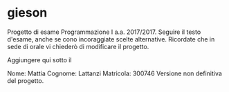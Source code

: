 # gieson
Progetto di esame Programmazione I a.a. 2017/2017.
Seguire il testo d'esame, anche se cono incoraggiate scelte alternative.
Ricordate che in sede di orale vi chiederò di modificare il progetto.


Aggiungere qui sotto il 

Nome:  Mattia
Cognome: Lattanzi
Matricola: 300746
Versione non definitiva del progetto.